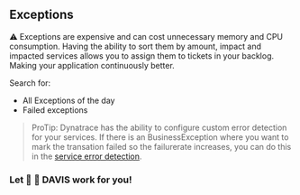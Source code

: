 ## Exceptions

⚠️ Exceptions are expensive and can cost unnecessary memory and CPU consumption. Having the ability to sort them by amount, impact and impacted services allows you to assign them to tickets in your backlog. Making your application continuously better.

Search for:

- All Exceptions of the day
- Failed exceptions


> ProTip: Dynatrace has the ability to configure custom error detection for your services. If there is an BusinessException where you want to mark the transation failed so the failurerate increases, you can do this in the <a href="https://www.dynatrace.com/support/help/how-to-use-dynatrace/transactions-and-services/configuration/configure-service-error-detection/" target="_blank">service error detection</a>.


### Let 👧 🧠 DAVIS work for you!